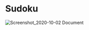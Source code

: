 # Sudoku

![Screenshot_2020-10-02 Document](https://user-images.githubusercontent.com/35486010/94917200-bd8eef00-04cd-11eb-9e1c-96ac3ae20e43.png)
